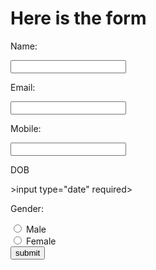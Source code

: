 <html>
<head>
<h1>Here is the form </h1>
</head>
<body>
<form name = "Get in touch" action = "/images.html"
<p>Name:</p>
<input type = "text" required>
<p>Email:</p>
<input type = "email" required>
<p> Mobile:</p>
<input type = "number" required>
<p>DOB</p>
>input type="date" required>
<p>Gender:</p>
<input type = "radio" id="male">
<label for ="male">Male</label><br>
<input type = "radio" id="female">
<label for ="female">Female</label><br>
<input type = "submit" value ="submit">
</form>
</body>
</html>
